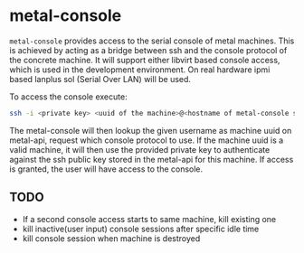 # metal-console

`metal-console` provides access to the serial console of metal machines.
This is achieved by acting as a bridge between ssh and the console protocol of the concrete machine.
It will support either libvirt based console access, which is used in the development environment.
On real hardware ipmi based lanplus sol (Serial Over LAN) will be used.

To access the console execute:

```bash
ssh -i <private key> <uuid of the machine>@<hostname of metal-console server>
```

The metal-console will then lookup the given username as machine uuid on metal-api, request which console protocol to use.
If the machine uuid is a valid machine, it will then use the provided private key to authenticate against the ssh public key 
stored in the metal-api for this machine. If access is granted, the user will have access to the console.

## TODO

- If a second console access starts to same machine, kill existing one
- kill inactive(user input) console sessions after specific idle time
- kill console session when machine is destroyed
